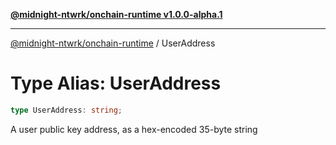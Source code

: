 [**@midnight-ntwrk/onchain-runtime v1.0.0-alpha.1**](../README.md)

***

[@midnight-ntwrk/onchain-runtime](../globals.md) / UserAddress

# Type Alias: UserAddress

```ts
type UserAddress: string;
```

A user public key address, as a hex-encoded 35-byte string
